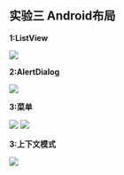 ## 实验三 Android布局 ##
**1:ListView**

![](picture/1.png)

**2:AlertDialog**

![](picture/2.png)

**3:菜单**

![](picture/3_1.png)
![](picture/3_2.png)

**3:上下文模式**

![](picture/4.png)
